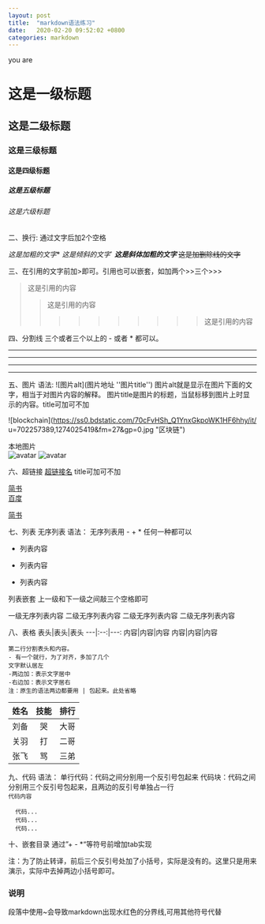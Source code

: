 ```yaml
---
layout: post
title:  "markdown语法练习"
date:   2020-02-20 09:52:02 +0800
categories: markdown
---
```

you are
# 这是一级标题
## 这是二级标题
### 这是三级标题
#### 这是四级标题
##### 这是五级标题
###### 这是六级标题

二、换行: 通过文字后加2个空格


*这是加粗的文字**
*这是倾斜的文字*`
***这是斜体加粗的文字***
~~这是加删除线的文字~~


三、在引用的文字前加>即可。引用也可以嵌套，如加两个>>三个>>>

>这是引用的内容
>>这是引用的内容
>>>>>>>>>>这是引用的内容


四、分割线
三个或者三个以上的 - 或者 * 都可以。

---
----
***
*****

五、图片
语法:
	![图片alt](图片地址 ''图片title'')
	图片alt就是显示在图片下面的文字，相当于对图片内容的解释。
	图片title是图片的标题，当鼠标移到图片上时显示的内容。title可加可不加

![blockchain](https://ss0.bdstatic.com/70cFvHSh_Q1YnxGkpoWK1HF6hhy/it/
u=702257389,1274025419&fm=27&gp=0.jpg "区块链")

本地图片  
![avatar](/Users/apple/Documents/tusdao/个人/bing背景图/th.jpeg)
![avatar]("/Users/apple/Documents/tusdao/个人/bing背景图/th.jpeg")

六、超链接
[超链接名](超链接地址 "超链接title")
title可加可不加

[简书](http://jianshu.com)  
[百度](http://baidu.com)  

<a href="https://www.jianshu.com/u/1f5ac0cf6a8b" target="_blank">简书</a>

七、列表
无序列表
语法：
无序列表用 - + * 任何一种都可以

- 列表内容
+ 列表内容
* 列表内容

列表嵌套
上一级和下一级之间敲三个空格即可

一级无序列表内容
   二级无序列表内容
   二级无序列表内容
   二级无序列表内容

八、表格
	表头|表头|表头
	---|:--:|---:
	内容|内容|内容
	内容|内容|内容

	第二行分割表头和内容。
	- 有一个就行，为了对齐，多加了几个
	文字默认居左
	-两边加：表示文字居中
	-右边加：表示文字居右
	注：原生的语法两边都要用 | 包起来。此处省略

姓名|技能|排行
--|:--:|--:
刘备|哭|大哥
关羽|打|二哥
张飞|骂|三弟

九、代码
语法：
单行代码：代码之间分别用一个反引号包起来
代码块：代码之间分别用三个反引号包起来，且两边的反引号单独占一行  
    `代码内容`  

```
  代码...
  代码...
  代码...
```

十、嵌套目录
	通过”+ - *“等符号前增加tab实现

注：为了防止转译，前后三个反引号处加了小括号，实际是没有的。这里只是用来演示，实际中去掉两边小括号即可。

### 说明
段落中使用~会导致markdown出现水红色的分界线,可用其他符号代替











